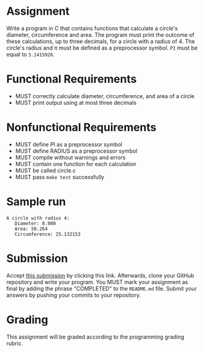 # Assignment

Write a program in C that contains functions that calculate a circle's diameter,
circumference and area. The program must print the outcome of these
calculations, up to three decimals, for a circle with a radius of 4. The
circle's radius and π must be defined as a preprocessor symbol. `PI`
must be equal to `3.1415926`.

# Functional Requirements

* MUST correctly calculate diameter, circumference, and area of a circle
* MUST print output using at most three decimals

# Nonfunctional Requirements

* MUST define PI as a preprocessor symbol
* MUST define RADIUS as a preprocessor symbol
* MUST compile without warnings and errors
* MUST contain one function for each calculation
* MUST be called circle.c
* MUST pass `make test` successfully

# Sample run

    A circle with radius 4:
       Diameter: 8.000
       Area: 50.264
       Circumference: 25.132153

# Submission

Accept [this
submission](https://classroom.github.com/assignment-invitations/554353c1763cc0609e9324f7d60f685a)
by clicking this link. Afterwards, clone your GitHub repository and write your
program. You MUST mark your assignment as final by adding the phrase "COMPLETED"
to the `README.md` file. Submit your answers by pushing your commits to your
repository. 

# Grading

This assignment will be graded according to the programming grading rubric.
